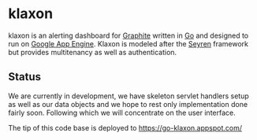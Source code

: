 klaxon
======
klaxon is an alerting dashboard for [Graphite](http://graphite.wikidot.com/) written in [Go](|http://golang.org) and designed to run on [Google App Engine](https://developers.google.com/appengine/). Klaxon is modeled after the [Seyren](https://github.com/scobal/seyren) framework but provides multitenancy as well as authentication.

## Status
We are currently in development, we have skeleton servlet handlers setup as well as our data objects and we hope to rest only implementation done fairly soon. Following which we will concentrate on the user interface. 

The tip of this code base is deployed to https://go-klaxon.appspot.com/ 


